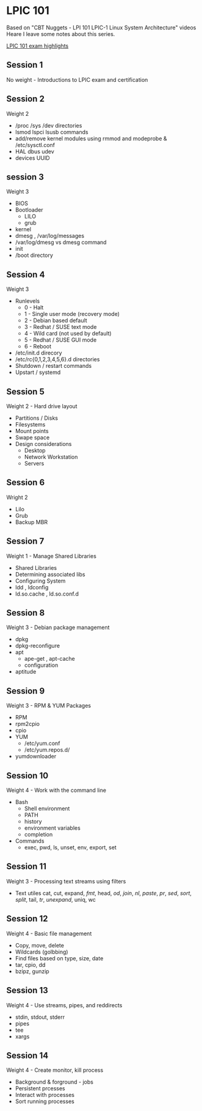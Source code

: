 LPIC 101
====
Based on "CBT Nuggets - LPI 101 LPIC-1 Linux System Architecture" videos
Heare I leave some notes about this series.

[LPIC 101 exam highlights](https://www.lpi.org/study-resources/lpic-1-101-exam-objectives/)

Session 1
-----------
No weight - Introductions to LPIC exam and certification

Session 2
-----------
Weight 2
* /proc /sys /dev directories
* lsmod lspci lsusb commands
* add/remove kernel modules using rmmod and modeprobe & /etc/sysctl.conf
* HAL dbus udev
* devices UUID

session 3
-----------
Weight 3
* BIOS
* Bootloader
	- LILO
	- grub
* kernel
* dmesg , /var/log/messages
* /var/log/dmesg vs dmesg command
* init
* /boot directory

Session 4
----------
Weight 3
* Runlevels
	- 0 - Halt
	- 1 - Single user mode (recovery mode)
	- 2 - Debian based default 
	- 3 - Redhat / SUSE text mode
	- 4 - Wild card (not used by default)
	- 5 - Redhat / SUSE GUI mode
	- 6 - Reboot
* /etc/init.d direcory
* /etc/rc{0,1,2,3,4,5,6}.d directories
* Shutdown / restart commands
* Upstart / systemd

Session 5
----------
Weight 2 - Hard drive layout

* Partitions / Disks
* Filesystems
* Mount points
* Swape space
* Design considerations
	- Desktop
	- Network Workstation
	- Servers

Session 6
----------
Wright 2
* Lilo
* Grub
* Backup MBR

Session 7
----------
Weight 1 - Manage Shared Libraries

* Shared Libraries
* Determining associated libs
* Configuring System
* ldd , ldconfig
* ld.so.cache , ld.so.conf.d 

Session 8
----------
Weight 3 - Debian package management

* dpkg
* dpkg-reconfigure
* apt
	- ape-get , apt-cache
	- configuration
* aptitude

Session 9
----------
Weight 3 - RPM & YUM Packages

* RPM
* rpm2cpio
* cpio
* YUM
	- /etc/yum.conf
	- /etc/yum.repos.d/
* yumdownloader

Session 10
-----------
Weight 4 - Work with the command line

* Bash
	- Shell environment
	- PATH
	- history
	- environment variables
	- completion
* Commands
	- exec, pwd, ls, unset, env, export, set

Session 11
----------
Weight 3 - Processing text streams using filters

* Text utiles
cat, cut, expand, *fmt*, head, *od*, *join*, *nl*, *paste*, *pr*, *sed*, *sort*, *split*, tail, *tr*, *unexpand*, uniq, wc

Session 12
----------
Weight 4 - Basic file management

* Copy, move, delete
* Wildcards (golbbing)
* Find files based on type, size, date
* tar, cpio, dd
* bzipz, gunzip


Session 13
----------
Weight 4 - Use streams, pipes, and reddirects

* stdin, stdout, stderr
* pipes
* tee
* xargs

Session 14
----------
Weight 4 - Create monitor, kill process

* Background & forground - jobs
* Persistent prcesses
* Interact with processes
* Sort running processes



